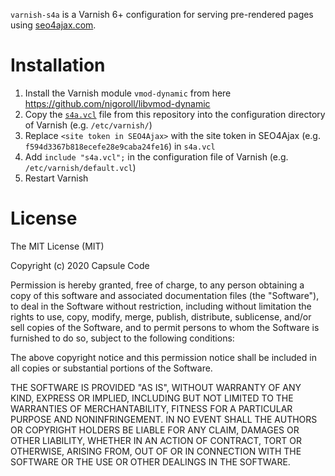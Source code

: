 `varnish-s4a` is a Varnish 6+ configuration for serving pre-rendered pages using [seo4ajax.com](https://www.seo4ajax.com).

# Installation

1. Install the Varnish module `vmod-dynamic` from here https://github.com/nigoroll/libvmod-dynamic
2. Copy the [`s4a.vcl`](https://github.com/seo4ajax/varnish-s4a/blob/main/s4a.vcl) file from this repository into the configuration directory of Varnish (e.g. `/etc/varnish/`)
3. Replace `<site token in SEO4Ajax>` with the site token in SEO4Ajax (e.g. `f594d3367b818ecefe28e9caba24fe16`) in `s4a.vcl`
4. Add `include "s4a.vcl";` in the configuration file of Varnish (e.g. `/etc/varnish/default.vcl`)
5. Restart Varnish

# License

The MIT License (MIT)

Copyright (c) 2020 Capsule Code

Permission is hereby granted, free of charge, to any person obtaining a copy of this software and associated documentation files (the "Software"), to deal in the Software without restriction, including without limitation the rights to use, copy, modify, merge, publish, distribute, sublicense, and/or sell copies of the Software, and to permit persons to whom the Software is furnished to do so, subject to the following conditions:

The above copyright notice and this permission notice shall be included in all copies or substantial portions of the Software.

THE SOFTWARE IS PROVIDED "AS IS", WITHOUT WARRANTY OF ANY KIND, EXPRESS OR IMPLIED, INCLUDING BUT NOT LIMITED TO THE WARRANTIES OF MERCHANTABILITY, FITNESS FOR A PARTICULAR PURPOSE AND NONINFRINGEMENT. IN NO EVENT SHALL THE AUTHORS OR COPYRIGHT HOLDERS BE LIABLE FOR ANY CLAIM, DAMAGES OR OTHER LIABILITY, WHETHER IN AN ACTION OF CONTRACT, TORT OR OTHERWISE, ARISING FROM, OUT OF OR IN CONNECTION WITH THE SOFTWARE OR THE USE OR OTHER DEALINGS IN THE SOFTWARE.
